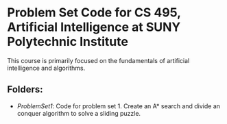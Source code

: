 # Problem Set Code for CS 495, Artificial Intelligence at SUNY Polytechnic Institute

This course is primarily focused on the fundamentals of artificial intelligence and algorithms.

## Folders:
- *ProblemSet1*: Code for problem set 1. Create an  A\* search and divide an conquer algorithm to solve a sliding puzzle.
